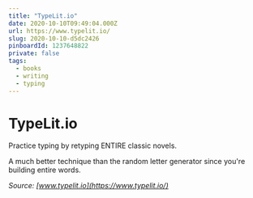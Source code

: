 ```yaml
---
title: "TypeLit.io"
date: 2020-10-10T09:49:04.000Z
url: https://www.typelit.io/
slug: 2020-10-10-d5dc2426
pinboardId: 1237648822
private: false
tags:
  - books
  - writing
  - typing
---
```


# TypeLit.io

Practice typing by retyping ENTIRE classic novels.

A much better technique than the random letter generator since you're building entire words.

_Source: [www.typelit.io](https://www.typelit.io/)_
